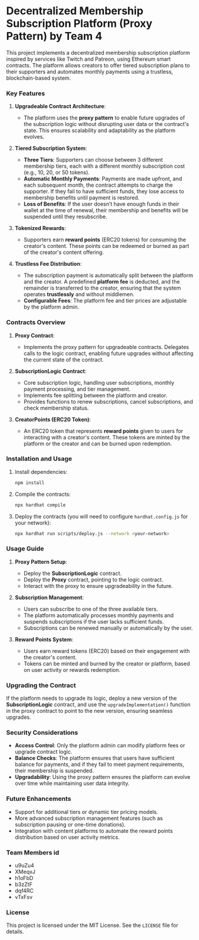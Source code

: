 # **Decentralized Membership Subscription Platform (Proxy Pattern) by Team 4**

This project implements a decentralized membership subscription platform inspired by services like Twitch and Patreon, using Ethereum smart contracts. The platform allows creators to offer tiered subscription plans to their supporters and automates monthly payments using a trustless, blockchain-based system.

### **Key Features**

1. **Upgradeable Contract Architecture**:
   - The platform uses the **proxy pattern** to enable future upgrades of the subscription logic without disrupting user data or the contract's state. This ensures scalability and adaptability as the platform evolves.
2. **Tiered Subscription System**:

   - **Three Tiers**: Supporters can choose between 3 different membership tiers, each with a different monthly subscription cost (e.g., 10, 20, or 50 tokens).
   - **Automatic Monthly Payments**: Payments are made upfront, and each subsequent month, the contract attempts to charge the supporter. If they fail to have sufficient funds, they lose access to membership benefits until payment is restored.
   - **Loss of Benefits**: If the user doesn’t have enough funds in their wallet at the time of renewal, their membership and benefits will be suspended until they resubscribe.

3. **Tokenized Rewards**:

   - Supporters earn **reward points** (ERC20 tokens) for consuming the creator's content. These points can be redeemed or burned as part of the creator's content offering.

4. **Trustless Fee Distribution**:
   - The subscription payment is automatically split between the platform and the creator. A predefined **platform fee** is deducted, and the remainder is transferred to the creator, ensuring that the system operates **trustlessly** and without middlemen.
   - **Configurable Fees**: The platform fee and tier prices are adjustable by the platform admin.

### **Contracts Overview**

1. **Proxy Contract**:

   - Implements the proxy pattern for upgradeable contracts. Delegates calls to the logic contract, enabling future upgrades without affecting the current state of the contract.

2. **SubscriptionLogic Contract**:

   - Core subscription logic, handling user subscriptions, monthly payment processing, and tier management.
   - Implements fee splitting between the platform and creator.
   - Provides functions to renew subscriptions, cancel subscriptions, and check membership status.

3. **CreatorPoints (ERC20 Token)**:
   - An ERC20 token that represents **reward points** given to users for interacting with a creator's content. These tokens are minted by the platform or the creator and can be burned upon redemption.

### **Installation and Usage**

1. Install dependencies:

   ```bash
   npm install
   ```

2. Compile the contracts:

   ```bash
   npx hardhat compile
   ```

3. Deploy the contracts (you will need to configure `hardhat.config.js` for your network):

   ```bash
   npx hardhat run scripts/deploy.js --network <your-network>
   ```

### **Usage Guide**

1. **Proxy Pattern Setup**:

   - Deploy the **SubscriptionLogic** contract.
   - Deploy the **Proxy** contract, pointing to the logic contract.
   - Interact with the proxy to ensure upgradeability in the future.

2. **Subscription Management**:

   - Users can subscribe to one of the three available tiers.
   - The platform automatically processes monthly payments and suspends subscriptions if the user lacks sufficient funds.
   - Subscriptions can be renewed manually or automatically by the user.

3. **Reward Points System**:
   - Users earn reward tokens (ERC20) based on their engagement with the creator's content.
   - Tokens can be minted and burned by the creator or platform, based on user activity or rewards redemption.

### **Upgrading the Contract**

If the platform needs to upgrade its logic, deploy a new version of the **SubscriptionLogic** contract, and use the `upgradeImplementation()` function in the proxy contract to point to the new version, ensuring seamless upgrades.

### **Security Considerations**

- **Access Control**: Only the platform admin can modify platform fees or upgrade contract logic.
- **Balance Checks**: The platform ensures that users have sufficient balance for payments, and if they fail to meet payment requirements, their membership is suspended.
- **Upgradability**: Using the proxy pattern ensures the platform can evolve over time while maintaining user data integrity.

### **Future Enhancements**

- Support for additional tiers or dynamic tier pricing models.
- More advanced subscription management features (such as subscription pausing or one-time donations).
- Integration with content platforms to automate the reward points distribution based on user activity metrics.

### Team Members id
- u9uZu4 
- XMeqxJ 
- h1oFbD 
- b3zZtF 
- dqf4RC 
- vTxFsv 

### **License**

This project is licensed under the MIT License. See the `LICENSE` file for details.
